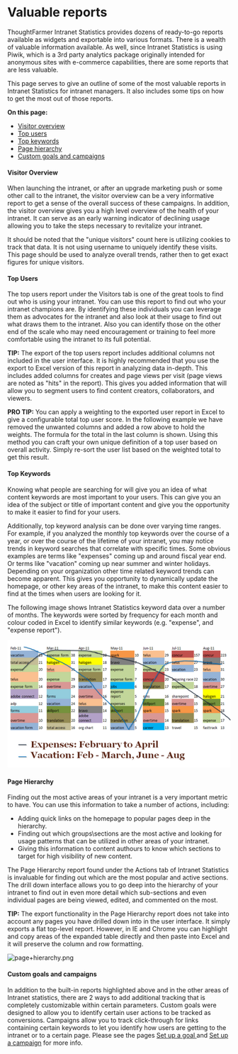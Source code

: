 # Valuable reports

ThoughtFarmer Intranet Statistics provides dozens of ready-to-go reports available as widgets and exportable into various formats. There is a wealth of valuable information available. As well, since Intranet Statistics is using Piwik, which is a 3rd party analytics package originally intended for anonymous sites with e-commerce capabilities, there are some reports that are less valuable.  
  
This page serves to give an outline of some of the most valuable reports in Intranet Statistics for intranet managers. It also includes some tips on how to get the most out of those reports.   
  
**On this page:**

* [Visitor overview](valuable-reports.md)
* [Top users](valuable-reports.md)
* [Top keywords](valuable-reports.md)
* [Page hierarchy](valuable-reports.md)
* [Custom goals and campaigns](valuable-reports.md)

#### Visitor Overview <a id="section1"></a>

When launching the intranet, or after an upgrade marketing push or some other call to the intranet, the visitor overview can be a very informative report to get a sense of the overall success of these campaigns. In addition, the visitor overview gives you a high level overview of the health of your intranet. It can serve as an early warning indicator of declining usage allowing you to take the steps necessary to revitalize your intranet.  
  
It should be noted that the "unique visitors" count here is utilizing cookies to track that data. It is not using username to uniquely identify these visits. This page should be used to analyze overall trends, rather then to get exact figures for unique visitors.  
 

#### Top Users <a id="section2"></a>

The top users report under the Visitors tab is one of the great tools to find out who is using your intranet. You can use this report to find out who your intranet champions are. By identifying these individuals you can leverage them as advocates for the intranet and also look at their usage to find out what draws them to the intranet. Also you can identify those on the other end of the scale who may need encouragement or training to feel more comfortable using the intranet to its full potential.   
  
**TIP:** The export of the top users report includes additional columns not included in the user interface. It is highly recommended that you use the export to Excel version of this report in analyzing data in-depth. This includes added columns for creates and page views per visit \(page views are noted as "hits" in the report\). This gives you added information that will allow you to segment users to find content creators, collaborators, and viewers.   
  
**PRO TIP:** You can apply a weighting to the exported user report in Excel to give a configurable total top user score. In the following example we have removed the unwanted columns and added a row above to hold the weights. The formula for the total in the last column is shown. Using this method you can craft your own unique definition of a top user based on overall activity. Simply re-sort the user list based on the weighted total to get this result.  
  
 

#### Top Keywords <a id="section3"></a>

Knowing what people are searching for will give you an idea of what content keywords are most important to your users. This can give you an idea of the subject or title of important content and give you the opportunity to make it easier to find for your users.   
  
Additionally, top keyword analysis can be done over varying time ranges. For example, if you analyzed the monthly top keywords over the course of a year, or over the course of the lifetime of your intranet, you may notice trends in keyword searches that correlate with specific times. Some obvious examples are terms like "expenses" coming up and around fiscal year end. Or terms like "vacation" coming up near summer and winter holidays. Depending on your organization other time related keyword trends can become apparent. This gives you opportunity to dynamically update the homepage, or other key areas of the intranet, to make this content easier to find at the times when users are looking for it.  
  
The following image shows Intranet Statistics keyword data over a number of months. The keywords were sorted by frequency for each month and colour coded in Excel to identify similar keywords \(e.g. "expense", and "expense report"\). 

![](../../.gitbook/assets/1%20%28128%29.png)

#### Page Hierarchy <a id="section4"></a>

Finding out the most active areas of your intranet is a very important metric to have. You can use this information to take a number of actions, including:

* Adding quick links on the homepage to popular pages deep in the hierarchy.
* Finding out which groups\sections are the most active and looking for usage patterns that can be utilized in other areas of your intranet.
* Giving this information to content authours to know which sections to target for high visibility of new content.

The Page Hierarchy report found under the Actions tab of Intranet Statistics is invaluable for finding out which are the most popular and active sections. The drill down interface allows you to go deep into the hierarchy of your intranet to find out in even more detail which sub-sections and even individual pages are being viewed, edited, and commented on the most.  
  
**TIP:** The export functionality in the Page Hierarchy report does not take into account any pages you have drilled down into in the user interface. It simply exports a flat top-level report. However, in IE and Chrome you can highlight and copy areas of the expanded table directly and then paste into Excel and it will preserve the column and row formatting.  
  
![page+hierarchy.png](https://community.thoughtfarmer.com/imagethumb/302892500000/16394/439x453/False/page+hierarchy.png)  


####  Custom goals and campaigns <a id="section5"></a>

In addition to the built-in reports highlighted above and in the other areas of Intranet statistics, there are 2 ways to add additional tracking that is completely customizable within certain parameters. Custom goals were designed to allow you to identify certain user actions to be tracked as conversions. Campaigns allow you to track click-through for links containing certain keywords to let you identify how users are getting to the intranet or to a certain page. Please see the pages [Set up a goal ](set-up-a-goal/)and [Set up a campaign](set-up-a-campaign.md) for more info.

